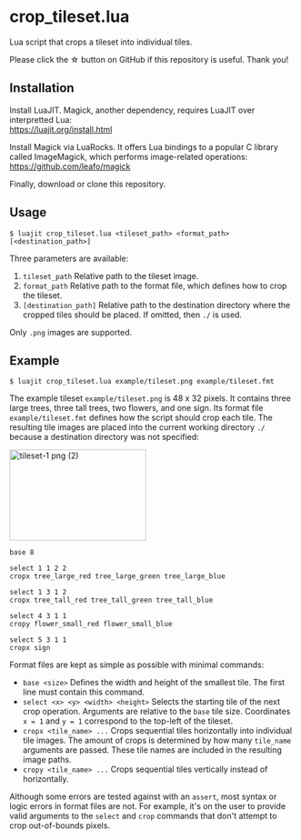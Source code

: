 # crop_tileset.lua

Lua script that crops a tileset into individual tiles.

Please click the ☆ button on GitHub if this repository is useful. Thank you!

## Installation

Install LuaJIT. Magick, another dependency, requires LuaJIT over interpretted Lua:  
https://luajit.org/install.html

Install Magick via LuaRocks. It offers Lua bindings to a popular C library called ImageMagick, which performs image-related operations:  
https://github.com/leafo/magick

Finally, download or clone this repository.

## Usage

```
$ luajit crop_tileset.lua <tileset_path> <format_path> [<destination_path>]
```

Three parameters are available:

1. `tileset_path` Relative path to the tileset image.
2. `format_path` Relative path to the format file, which defines how to crop the tileset.
3. `[destination_path]` Relative path to the destination directory where the cropped tiles should be placed. If omitted, then `./` is used.

Only `.png` images are supported.

## Example

```
$ luajit crop_tileset.lua example/tileset.png example/tileset.fmt
```

The example tileset `example/tileset.png` is 48 x 32 pixels. It contains three large trees, three tall trees, two flowers, and one sign. Its format file `example/tileset.fmt` defines how the script should crop each tile. The resulting tile images are placed into the current working directory `./` because a destination directory was not specified:

<img width="240" height="160" alt="tileset-1 png (2)" src="https://github.com/user-attachments/assets/545097a9-36ad-4c00-806e-3be993ba7b15" />

```
base 8

select 1 1 2 2
cropx tree_large_red tree_large_green tree_large_blue

select 1 3 1 2
cropx tree_tall_red tree_tall_green tree_tall_blue

select 4 3 1 1
cropy flower_small_red flower_small_blue

select 5 3 1 1
cropx sign
```

Format files are kept as simple as possible with minimal commands:

* `base <size>` Defines the width and height of the smallest tile. The first line must contain this command.
* `select <x> <y> <width> <height>` Selects the starting tile of the next crop operation. Arguments are relative to the `base` tile size. Coordinates `x = 1` and `y = 1` correspond to the top-left of the tileset.
* `cropx <tile_name> ...` Crops sequential tiles horizontally into individual tile images. The amount of crops is determined by how many `tile_name` arguments are passed. These tile names are included in the resulting image paths.
* `cropy <tile_name> ...` Crops sequential tiles vertically instead of horizontally.

Although some errors are tested against with an `assert`, most syntax or logic errors in format files are not. For example, it's on the user to provide valid arguments to the `select` and `crop` commands that don't attempt to crop out-of-bounds pixels.
